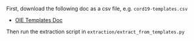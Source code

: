 First, download the following doc as a csv file, e.g. `cord19-templates.csv`

* [OIE Templates Doc](https://docs.google.com/spreadsheets/d/1vatC9MtcGl3ukv5xqMR7RqQyj23fOtCyp7Qgpt0n0fI/edit?usp=sharing)

Then run the extraction script in `extraction/extract_from_templates.py`

